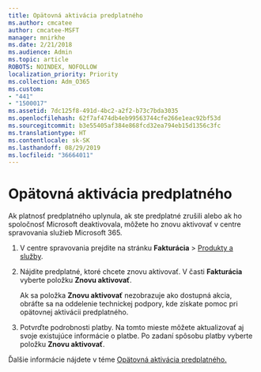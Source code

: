 ```yaml
---
title: Opätovná aktivácia predplatného
ms.author: cmcatee
author: cmcatee-MSFT
manager: mnirkhe
ms.date: 2/21/2018
ms.audience: Admin
ms.topic: article
ROBOTS: NOINDEX, NOFOLLOW
localization_priority: Priority
ms.collection: Adm_O365
ms.custom:
- "441"
- "1500017"
ms.assetid: 7dc125f8-491d-4bc2-a2f2-b73c7bda3035
ms.openlocfilehash: 62f7af474db4eb99563744cfe266e1eac92bf53d
ms.sourcegitcommit: b3e55405af384e868fcd32ea794eb15d1356c3fc
ms.translationtype: HT
ms.contentlocale: sk-SK
ms.lasthandoff: 08/29/2019
ms.locfileid: "36664011"
---
```

# <a name="how-to-reactivate-a-subscription"></a>Opätovná aktivácia predplatného

Ak platnosť predplatného uplynula, ak ste predplatné zrušili alebo ak ho spoločnosť Microsoft deaktivovala, môžete ho znovu aktivovať v centre spravovania služieb Microsoft 365.
  
1. V centre spravovania prejdite na stránku **Fakturácia** \> [Produkty a služby](https://go.microsoft.com/fwlink/p/?linkid=842054).

2. Nájdite predplatné, ktoré chcete znovu aktivovať. V časti **Fakturácia** vyberte položku **Znovu aktivovať**.

    Ak sa položka **Znovu aktivovať** nezobrazuje ako dostupná akcia, obráťte sa na oddelenie technickej podpory, kde získate pomoc pri opätovnej aktivácii predplatného.

3. Potvrďte podrobnosti platby. Na tomto mieste môžete aktualizovať aj svoje existujúce informácie o platbe. Po zadaní spôsobu platby vyberte položku **Znovu aktivovať**.

Ďalšie informácie nájdete v téme [Opätovná aktivácia predplatného.](https://docs.microsoft.com/office365/admin/subscriptions-and-billing/reactivate-your-subscription)